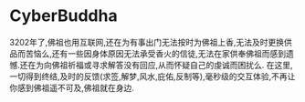 # CyberBuddha
3202年了,佛祖也用互联网,还在为有事出门无法按时为佛祖上香,无法及时更换供品而苦恼么,还有一些因身体原因无法承受香火的信徒,无法在家供奉佛祖而感到遗憾.还在为向佛祖祈福或寻求解答没有回应,从而怀疑自己的虔诚而困扰么. 
在这里,一切得到终结,及时的反馈(求签,解梦,风水,庇佑,反制等),毫秒级的交互体验,不再让你感到佛祖遥不可及,佛祖就在身边.

